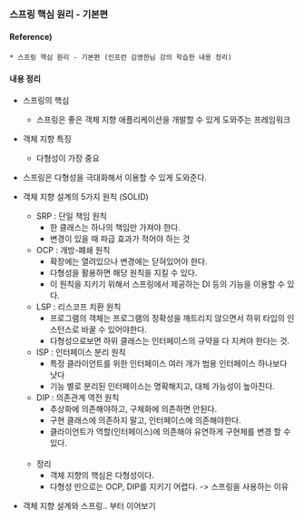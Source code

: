 ### 스프링 핵심 원리 - 기본편

#### Reference) 
	* 스프링 핵심 원리 - 기본편 (인프런 김영한님 강의 학습한 내용 정리)
	
#### 내용 정리

- 스프링의 핵심
	- 스프링은 좋은 객체 지향 애플리케이션을 개발할 수 있게 도와주는 프레임워크
	
- 객체 지향 특징
	- 다형성이 가장 중요

- 스프링은 다형성을 극대화해서 이용할 수 있게 도와준다.

- 객체 지향 설계의 5가지 원칙 (SOLID)
	- SRP : 단일 책임 원칙
		- 한 클래스는 하나의 책임만 가져야 한다.
		- 변경이 있을 때 파급 효과가 적어야 하는 것
	- OCP : 개방-폐쇄 원칙
		- 확장에는 열려있으나 변경에는 닫혀있어야 한다.
		- 다형성을 활용하면 해당 원칙을 지킬 수 있다.
		- 이 원칙을 지키기 위해서 스프링에서 제공하는 DI 등의 기능을 이용할 수 있다.
	- LSP : 리스코프 치환 원칙
		- 프로그램의 객체는 프로그램의 정확성을 깨트리지 않으면서 하위 타입의 인스턴스로 바꿀 수 있어야한다.
		- 다형성으로보면 하위 클래스는 인터페이스의 규약을 다 지켜야 한다는 것.
	- ISP : 인터페이스 분리 원칙
		- 특정 클라이언트를 위한 인터페이스 여러 개가 범용 인터페이스 하나보다 낫다
		- 기능 별로 분리된 인터페이스는 명확해지고, 대체 가능성이 높아진다.
	- DIP : 의존관계 역전 원칙
		- 추상화에 의존해야하고, 구체화에 의존하면 안된다.
		- 구현 클래스에 의존하지 말고, 인터페이스에 의존해야한다.
		- 클라이언트가 역할(인터페이스)에 의존해야 유연하게 구현체를 변경 할 수 있다.
	
	<br>
	
	- 정리
		- 객체 지향의 핵심은 다형성이다.
		- 다형성 만으로는 OCP, DIP를 지키기 어렵다. -> 스프링을 사용하는 이유

- 객체 지향 설계와 스프링.. 부터 이어보기

